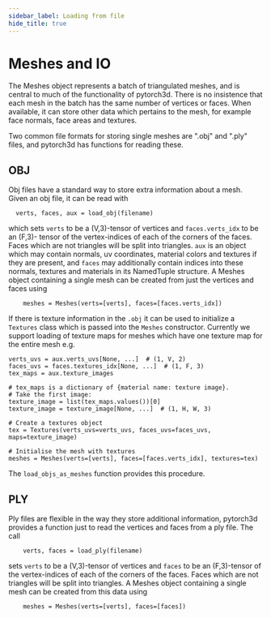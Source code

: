 ```yaml
---
sidebar_label: Loading from file
hide_title: true
---
```



# Meshes and IO

The Meshes object represents a batch of triangulated
meshes, and is central to much of the functionality
of pytorch3d. There is no insistence that each mesh
in the batch has the same number of vertices or faces.
When available, it can store other data which pertains
to the mesh, for example face normals, face areas
and textures.

Two common file formats for storing single meshes
are ".obj" and ".ply" files, and pytorch3d has
functions for reading these.


## OBJ

Obj files have a standard way to store extra
information about a mesh. Given an obj file,
it can be read with

```
  verts, faces, aux = load_obj(filename)
```

which sets `verts` to be a (V,3)-tensor of vertices
and `faces.verts_idx` to be an (F,3)- tensor of the
vertex-indices of each of the corners of the faces.
Faces which are not triangles will be split into
triangles. `aux` is an object which may contain
normals, uv coordinates, material colors and
textures if they are present, and `faces` may
additionally contain indices into these normals,
textures and materials in its NamedTuple structure.
A Meshes object containing a single mesh can be
created from just the vertices and faces using

```
    meshes = Meshes(verts=[verts], faces=[faces.verts_idx])
```

If there is texture information in the `.obj` it
can be used to initialize a `Textures` class which
is passed into the `Meshes` constructor.  Currently
we support loading of texture maps for meshes which
have one texture map for the entire mesh e.g.

```
verts_uvs = aux.verts_uvs[None, ...]  # (1, V, 2)
faces_uvs = faces.textures_idx[None, ...]  # (1, F, 3)
tex_maps = aux.texture_images

# tex_maps is a dictionary of {material name: texture image}.
# Take the first image:
texture_image = list(tex_maps.values())[0]
texture_image = texture_image[None, ...]  # (1, H, W, 3)

# Create a textures object
tex = Textures(verts_uvs=verts_uvs, faces_uvs=faces_uvs, maps=texture_image)

# Initialise the mesh with textures
meshes = Meshes(verts=[verts], faces=[faces.verts_idx], textures=tex)
```

The `load_objs_as_meshes` function provides this procedure.


## PLY

Ply files are flexible in the way they store additional
information, pytorch3d provides a function just to read
the vertices and faces from a ply file. The call

```
    verts, faces = load_ply(filename)
```

sets `verts` to be a (V,3)-tensor of vertices and
`faces` to be an (F,3)-tensor of the vertex-indices
of each of the corners of the faces. Faces which are
not triangles will be split into triangles. A Meshes
object containing a single mesh can be created from
this data using

```
    meshes = Meshes(verts=[verts], faces=[faces])
```
